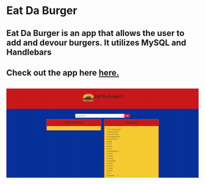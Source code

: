 # Eat Da Burger

## Eat Da Burger is an app that allows the user to add and devour burgers. It utilizes MySQL and Handlebars

## Check out the app here [here.](https://cryptic-wildwood-54577.herokuapp.com/)

## ![](assets/burger_gif.gif)
